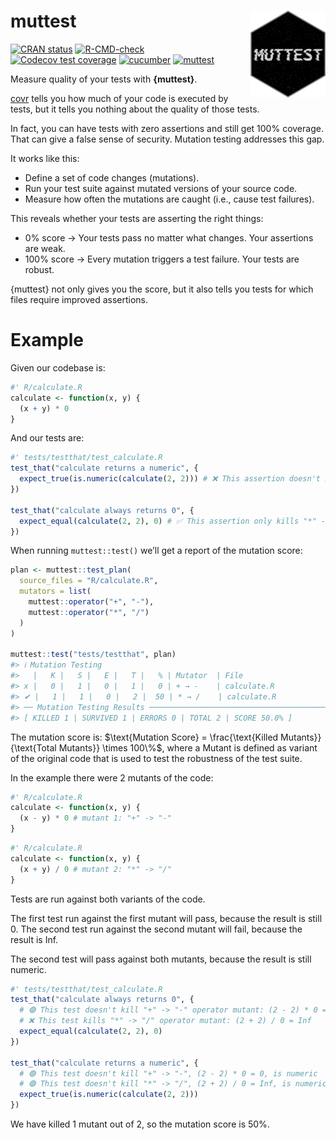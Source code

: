 
<!-- README.md is generated from README.Rmd. Please edit that file -->

# muttest <img src="man/figures/logo.png" align="right" alt="" width="120" />

<!-- badges: start -->

[![CRAN
status](https://www.r-pkg.org/badges/version/muttest)](https://CRAN.R-project.org/package=muttest)
[![R-CMD-check](https://github.com/jakubsob/muttest/actions/workflows/R-CMD-check.yaml/badge.svg)](https://github.com/jakubsob/muttest/actions/workflows/R-CMD-check.yaml)
[![Codecov test
coverage](https://codecov.io/gh/jakubsob/muttest/graph/badge.svg)](https://app.codecov.io/gh/jakubsob/muttest)
[![cucumber](https://img.shields.io/github/actions/workflow/status/jakubsob/muttest/test-acceptance.yaml?branch=main&label=cucumber&logo=cucumber&color=23D96C&labelColor=0f2a13)](https://github.com/jakubsob/muttest/actions/workflows/test-acceptance.yaml)
[![muttest](https://img.shields.io/endpoint?url=https://raw.githubusercontent.com/jakubsob/muttest/badges/.badges/muttest.json)](https://github.com/jakubsob/muttest/actions/workflows/test-mutation.yaml)
<!-- badges: end -->

Measure quality of your tests with **{muttest}**.

[covr](https://github.com/r-lib/covr) tells you how much of your code is
executed by tests, but it tells you nothing about the quality of those
tests.

In fact, you can have tests with zero assertions and still get 100%
coverage. That can give a false sense of security. Mutation testing
addresses this gap.

It works like this:

- Define a set of code changes (mutations).
- Run your test suite against mutated versions of your source code.
- Measure how often the mutations are caught (i.e., cause test
  failures).

This reveals whether your tests are asserting the right things:

- 0% score → Your tests pass no matter what changes. Your assertions are
  weak.
- 100% score → Every mutation triggers a test failure. Your tests are
  robust.

{muttest} not only gives you the score, but it also tells you tests for
which files require improved assertions.

# Example

Given our codebase is:

``` r
#' R/calculate.R
calculate <- function(x, y) {
  (x + y) * 0
}
```

And our tests are:

``` r
#' tests/testthat/test_calculate.R
test_that("calculate returns a numeric", {
  expect_true(is.numeric(calculate(2, 2))) # ❌ This assertion doesn't kill mutants
})

test_that("calculate always returns 0", {
  expect_equal(calculate(2, 2), 0) # ✅ This assertion only kills "*" -> "/" mutant
})
```

When running `muttest::test()` we’ll get a report of the mutation score:

``` r
plan <- muttest::test_plan(
  source_files = "R/calculate.R",
  mutators = list(
    muttest::operator("+", "-"),
    muttest::operator("*", "/")
  )
)

muttest::test("tests/testthat", plan)
#> ℹ Mutation Testing
#>   |   K |   S |   E |   T |   % | Mutator  | File
#> x |   0 |   1 |   0 |   1 |   0 | + → -    | calculate.R
#> ✔ |   1 |   1 |   0 |   2 |  50 | * → /    | calculate.R
#> ── Mutation Testing Results ────────────────────────────────────────────────────
#> [ KILLED 1 | SURVIVED 1 | ERRORS 0 | TOTAL 2 | SCORE 50.0% ]
```

The mutation score is:
$\text{Mutation Score} = \frac{\text{Killed Mutants}}{\text{Total Mutants}} \times 100\%$,
where a Mutant is defined as variant of the original code that is used
to test the robustness of the test suite.

In the example there were 2 mutants of the code:

``` r
#' R/calculate.R
calculate <- function(x, y) {
  (x - y) * 0 # mutant 1: "+" -> "-"
}
```

``` r
#' R/calculate.R
calculate <- function(x, y) {
  (x + y) / 0 # mutant 2: "*" -> "/"
}
```

Tests are run against both variants of the code.

The first test run against the first mutant will pass, because the
result is still 0. The second test run against the second mutant will
fail, because the result is Inf.

The second test will pass against both mutants, because the result is
still numeric.

``` r
#' tests/testthat/test_calculate.R
test_that("calculate always returns 0", {
  # 🟢 This test doesn't kill "+" -> "-" operator mutant: (2 - 2) * 0 = 0
  # ❌ This test kills "*" -> "/" operator mutant: (2 + 2) / 0 = Inf
  expect_equal(calculate(2, 2), 0)
})

test_that("calculate returns a numeric", {
  # 🟢 This test doesn't kill "+" -> "-", (2 - 2) * 0 = 0, is numeric
  # 🟢 This test doesn't kill "*" -> "/", (2 + 2) / 0 = Inf, is numeric
  expect_true(is.numeric(calculate(2, 2)))
})
```

We have killed 1 mutant out of 2, so the mutation score is 50%.
